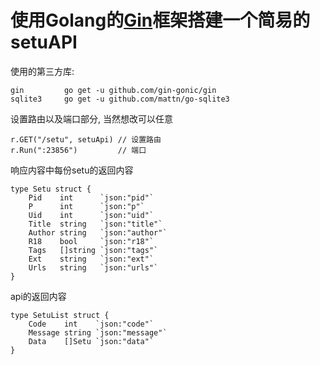 # 使用Golang的[Gin](https://gin-gonic.com/zh-cn/)框架搭建一个简易的setuAPI


使用的第三方库:
  
    gin         go get -u github.com/gin-gonic/gin
    sqlite3     go get -u github.com/mattn/go-sqlite3
    
设置路由以及端口部分, 当然想改可以任意
```golang
r.GET("/setu", setuApi) // 设置路由
r.Run(":23856")         // 端口
```

响应内容中每份setu的返回内容
```golang
type Setu struct {
	Pid    int      `json:"pid"`
	P      int      `json:"p"`
	Uid    int      `json:"uid"`
	Title  string   `json:"title"`
	Author string   `json:"author"`
	R18    bool     `json:"r18"`
	Tags   []string `json:"tags"`
	Ext    string   `json:"ext"`
	Urls   string   `json:"urls"`
}
```


api的返回内容
```golang
type SetuList struct {
	Code    int    `json:"code"`
	Message string `json:"message"`
	Data    []Setu `json:"data"`
}
```
